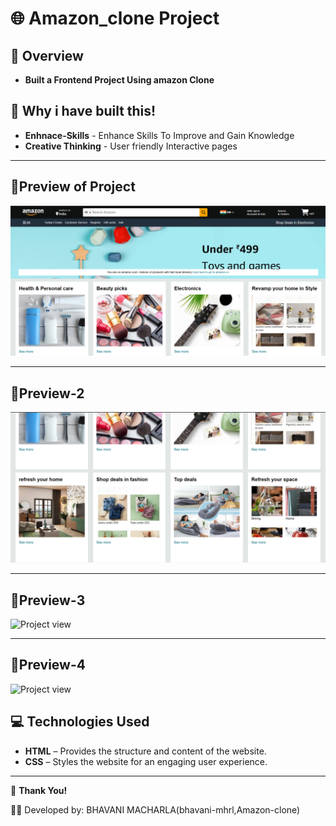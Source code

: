 # 🌐 Amazon_clone Project

## 📌 **Overview**

- **Built a Frontend Project Using amazon Clone**

## 🔑 Why i have built this!

- **Enhnace-Skills** - Enhance Skills To Improve and Gain Knowledge
- **Creative Thinking** - User friendly Interactive pages 

---


## 📸Preview of Project

![Project view](https://github.com/bhavani-mhrl/clone-amazon-project/blob/4398623198a9e78908dc03d3ff1b290081911e9e/Screenshot%202025-09-24%20160702.png)

---

## 📸Preview-2

![Project view](https://github.com/bhavani-mhrl/clone-amazon-project/blob/24f2384a088417f9679e75507913799953389f44/Screenshot%202025-09-24%20160720.png)

---

## 📸Preview-3

![Project view](https://github.com/asiya2123/project2/blob/8f65da68705ed202975640f98ae85aa24a3380f5/Screenshot%202025-09-24%20131709.png)

---

## 📸Preview-4

![Project view](https://github.com/asiya2123/project2/blob/583070d4c90f2ebad8c2afe55401360f825c1131/Screenshot%202025-09-24%20131733.png)

## 💻 Technologies Used

- **HTML** – Provides the structure and content of the website.
- **CSS** – Styles the website for an engaging user experience.
---


🙌 **Thank You!**

👩‍💻 Developed by: BHAVANI MACHARLA(bhavani-mhrl,Amazon-clone)
